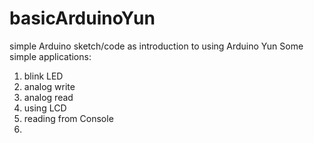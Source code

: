 # basicArduinoYun
simple Arduino sketch/code as introduction to using Arduino Yun 
Some simple applications:
1. blink LED
2. analog write
3. analog read
4. using LCD
5. reading from Console
6. 
